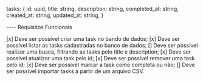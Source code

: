 tasks: {
  id: uuid,
  title: string,
  description: string,
  completed_at: string,
  created_at: string,
  updated_at: string,
}

---- Requisitos Funcionais

[x] Deve ser possível criar uma task no bando de dados;
[x] Deve ser possível listar as tasks cadastradas no banco de dados;
[] Deve ser possível realizar uma busca, filtrando as tasks pelo title e description;
[x] Deve ser possível atualizar uma task pelo id;
[x] Deve ser possível remover uma task pelo id;
[x] Deve ser possível marcar a task como completa ou não;
[] Deve ser possível importar tasks a partir de um arquivo CSV.